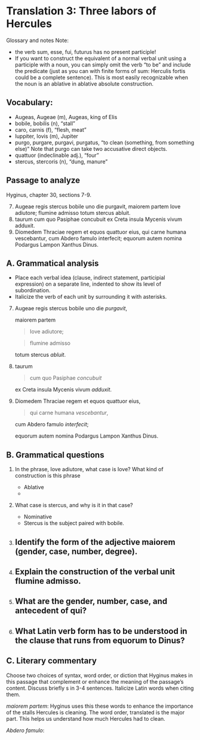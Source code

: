 # Translation 3: Three labors of Hercules

Glossary and notes
Note: 
- the verb sum, esse, fui, futurus has no present participle! 
- If you want to construct the equivalent of a normal verbal unit using a participle with a noun,
  you can simply omit the verb “to be” and include the predicate (just as you can with finite forms of sum: Herculis fortis could be a complete sentence). 
  This is most easily recognizable when the noun is an ablative in ablative absolute construction.

## Vocabulary:

- Augeas, Augeae (m), Augeas, king of Elis
- bobile, bobilis (n), “stall”
- caro, carnis (f), “flesh, meat”
- Iuppiter, Iovis (m), Jupiter
- purgo, purgare, purgavi, purgatus, “to clean (something, from something else)” Note that purgo can take two accusative direct objects.
- quattuor (indeclinable adj.), “four”
- stercus, stercoris (n), “dung, manure”

## Passage to analyze

Hyginus, chapter 30, sections 7-9.

7. Augeae regis stercus bobile uno die purgavit, maiorem partem Iove adiutore; flumine admisso totum stercus abluit.
8. taurum cum quo Pasiphae concubuit ex Creta insula Mycenis vivum adduxit.
9. Diomedem Thraciae regem et equos quattuor eius, qui carne humana vescebantur, cum Abdero famulo interfecit; equorum autem nomina Podargus Lampon Xanthus Dinus.

## A. Grammatical analysis
- Place each verbal idea (clause, indirect statement, participial expression) on a separate line, indented to show its level of subordination.
- Italicize the verb of each unit by surrounding it with asterisks.

7.  Augeae regis stercus bobile uno die *purgavit*,

    maiorem partem 
    
    > Iove adiutore; 
    
    > flumine admisso
   
    totum stercus *abluit*.

8.  taurum 
    
    > cum quo Pasiphae *concubuit* 
    
    ex Creta insula Mycenis vivum *adduxit*.

9.  Diomedem Thraciae regem et equos quattuor eius, 
    
    > qui carne humana *vescebantur*, 
    
    cum Abdero famulo *interfecit*; 
    
    equorum autem nomina Podargus Lampon Xanthus Dinus.

## B. Grammatical questions

1. In the phrase, Iove adiutore, what case is Iove? What kind of construction is this phrase
   - Ablative
   - 
  
2. What case is stercus, and why is it in that case?
   - Nominative
   - Stercus is the subject paired with bobile.
   
3. Identify the form of the adjective maiorem (gender, case, number, degree).
   - 
   
4. Explain the construction of the verbal unit flumine admisso.
   -
   
5. What are the gender, number, case, and antecedent of qui?
   -
   
6. What Latin verb form has to be understood in the clause that runs from equorum to Dinus?
   -
   

##  C. Literary commentary
Choose two choices of syntax, word order, or diction that Hyginus makes in this passage that complement or enhance the meaning of the passage’s content. 
Discuss briefly s in 3-4 sentences.
Italicize Latin words when citing them.

*maiorem partem*: Hyginus uses this these words to enhance the importance of the stalls Hercules is cleaning. The word order, translated is the major part. This helps us understand how much Hercules had to clean.

*Abdero famulo*: 
